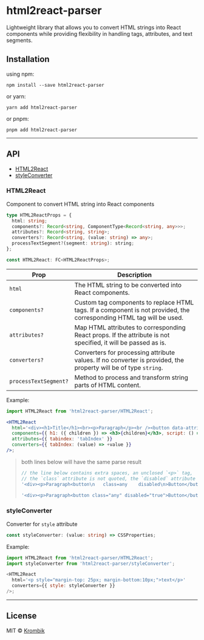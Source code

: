 # html2react-parser

Lightweight library that allows you to convert HTML strings into React components while providing flexibility in handling tags, attributes, and text segments.

## Installation

using npm:

```
npm install --save html2react-parser
```

or yarn:

```
yarn add html2react-parser
```

or pnpm:

```
pnpm add html2react-parser
```

---

## API

- [HTML2React](#html2react)
- [styleConverter](#styleconverter)

### HTML2React

Component to convert HTML string into React components

```ts
type HTML2ReactProps = {
  html: string;
  components?: Record<string, ComponentType<Record<string, any>>>;
  attributes?: Record<string, string>;
  converters?: Record<string, (value: string) => any>;
  processTextSegment?(segment: string): string;
};

const HTML2React: FC<HTML2ReactProps>;
```

| Prop                  | Description                                                                                                          |
| --------------------- | -------------------------------------------------------------------------------------------------------------------- |
| `html`                | The HTML string to be converted into React components.                                                               |
| `components?`         | Custom tag components to replace HTML tags. If a component is not provided, the corresponding HTML tag will be used. |
| `attributes?`         | Map HTML attributes to corresponding React props. If the attribute is not specified, it will be passed as is.        |
| `converters?`         | Converters for processing attribute values. If no converter is provided, the property will be of type `string`.      |
| `processTextSegment?` | Method to process and transform string parts of HTML content.                                                        |

Example:

```jsx
import HTML2React from 'html2react-parser/HTML2React';

<HTML2React
  html='<div><h1>Title</h1><br><p>Paragraph</p><br /><button data-attribute="any" tabindex="1">Button</button>text</div>'
  components={{ h1: ({ children }) => <h3>{children}</h3>, script: () => null }}
  attributes={{ tabindex: 'tabIndex' }}
  converters={{ tabIndex: (value) => +value }}
/>;
```

> both lines below will have the same parse result
>
> ```js
> // the line below contains extra spaces, an unclosed `<p>` tag,
> // the `class` attribute is not quoted, the `disabled` attribute is a boolean
> '<div><p>Paragraph<button\n   class=any    disabled\n>Button</button>text</div>';
>
> '<div><p>Paragraph<button class="any" disabled="true">Button</button>text</p></div>';
> ```

### styleConverter

Converter for `style` attribute

```ts
const styleConverter: (value: string) => CSSProperties;
```

Example:

```js
import HTML2React from 'html2react-parser/HTML2React';
import styleConverter from 'html2react-parser/styleConverter';

<HTML2React
  html='<p style="margin-top: 25px; margin-bottom:10px;">text</p>'
  converters={{ style: styleConverter }}
/>;
```

---

## License

MIT © [Krombik](https://github.com/Krombik)
